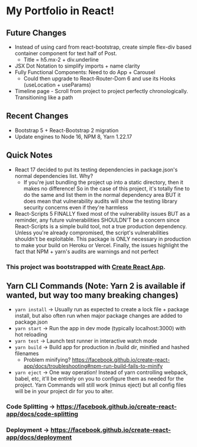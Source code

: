 # My Portfolio in React!

## Future Changes
- Instead of using card from react-bootstrap, create simple flex-div based container component for text half of Post.
  - Title = h5.mx-2 + div.underline
- JSX Dot Notation to simplify imports + name clarity
- Fully Functional Components: Need to do App + Carousel
  - Could then upgrade to React-Router-Dom 6 and use its Hooks (useLocation + useParams)
- Timeline page - Scroll from project to project perfectly chronologically. Transitioning like a path

## Recent Changes
- Bootstrap 5 + React-Bootstrap 2 migration
- Update engines to Node 16, NPM 8, Yarn 1.22.17

## Quick Notes
- React 17 decided to put its testing dependencies in package.json's normal dependencies list. Why?
  - If you're just bundling the project up into a static directory, then it makes no difference! So in the case of this project, it's totally fine to do the same and list them in the normal dependency area BUT it does mean that vulnerability audits will show the testing library security concerns even if they're harmless
- React-Scripts 5 FINALLY fixed most of the vulnerability issues BUT as a reminder, any future vulnerabilities SHOULDN'T be a concern since React-Scripts is a simple
build tool, not a true production dependency. Unless you're already compromised, the script's vulnerabilities shouldn't be exploitable. This package is ONLY necessary 
in production to make your build on Heroku or Vercel. Finally, the issues highlight the fact that NPM + yarn's audits are warnings and not perfect

### This project was bootstrapped with [Create React App](https://github.com/facebook/create-react-app).

## Yarn CLI Commands (Note: Yarn 2 is available if wanted, but way too many breaking changes)
- `yarn install` -> Usually run as expected to create a lock file + package install, but also often run when major package changes are added to package.json
- `yarn start` -> Run the app in dev mode (typically localhost:3000) with hot reloading 
- `yarn test` -> Launch test runner in interactive watch mode
- `yarn build` -> Build app for production in /build dir, minified and hashed filenames
    - Problem minifying? https://facebook.github.io/create-react-app/docs/troubleshooting#npm-run-build-fails-to-minify
- `yarn eject` -> One way operation! Instead of yarn controlling webpack, babel, etc,
  it'll be entirely on you to configure them as needed for the project. Yarn Commands will still work
  (minus eject) but all config files will be in your project dir for you to alter.

### Code Splitting -> https://facebook.github.io/create-react-app/docs/code-splitting

### Deployment -> https://facebook.github.io/create-react-app/docs/deployment
